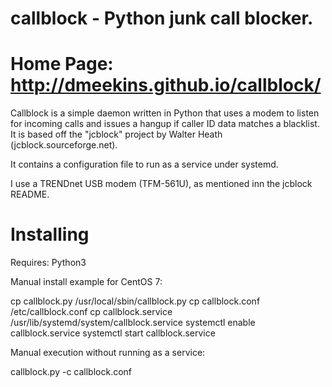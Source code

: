 # callblock - Python junk call blocker.
# Home Page: http://dmeekins.github.io/callblock/

Callblock is a simple daemon written in Python that uses a modem to listen for
incoming calls and issues a hangup if caller ID data matches a blacklist. It is
based off the "jcblock" project by Walter Heath (jcblock.sourceforge.net).

It contains a configuration file to run as a service under systemd.

I use a TRENDnet USB modem (TFM-561U), as mentioned inn the jcblock README.


# Installing

Requires: Python3

Manual install example for CentOS 7:

  cp callblock.py /usr/local/sbin/callblock.py
  cp callblock.conf /etc/callblock.conf
  cp callblock.service /usr/lib/systemd/system/callblock.service
  systemctl enable callblock.service
  systemctl start callblock.service

Manual execution without running as a service:

  callblock.py -c callblock.conf
